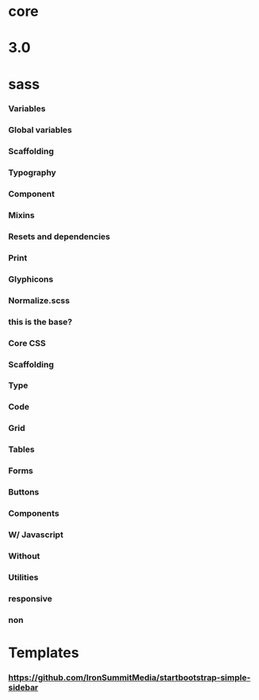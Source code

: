 # core
# 3.0
# sass
### Variables
### Global variables
### Scaffolding
### Typography
### Component
### Mixins
### Resets and dependencies
### Print
### Glyphicons
### Normalize.scss
### this is the base?
### Core CSS
### Scaffolding
### Type
### Code
### Grid
### Tables
### Forms 
### Buttons
### Components
### W/ Javascript
### Without
### Utilities 
### responsive
### non
# Templates
### https://github.com/IronSummitMedia/startbootstrap-simple-sidebar
